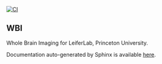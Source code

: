 [![CI](https://github.com/vineetbansal/wbi/actions/workflows/ci.yml/badge.svg)](https://github.com/vineetbansal/wbi/actions/workflows/ci.yml)

## WBI

Whole Brain Imaging for LeiferLab, Princeton University.

Documentation auto-generated by Sphinx is available [here](https://vineetbansal.github.io/wbi/).
